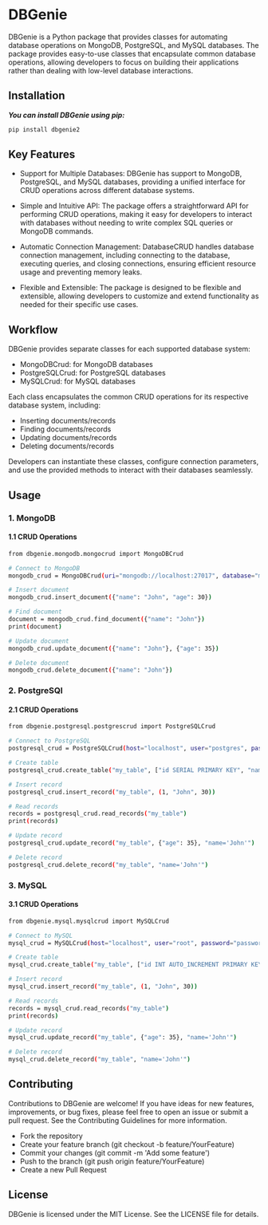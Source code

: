 # DBGenie

DBGenie is a Python package that provides classes for automating database operations on MongoDB, PostgreSQL, and MySQL databases. The package provides easy-to-use classes that encapsulate common database operations, allowing developers to focus on building their applications rather than dealing with low-level database interactions.

## Installation

***You can install DBGenie using pip:***

```bash
pip install dbgenie2
```
## Key Features

- Support for Multiple Databases: DBGenie has support to MongoDB, PostgreSQL, and MySQL databases, providing a unified interface for CRUD operations across different database systems.

- Simple and Intuitive API: The package offers a straightforward API for performing CRUD operations, making it easy for developers to interact with databases without needing to write complex SQL queries or MongoDB commands.

- Automatic Connection Management: DatabaseCRUD handles database connection management, including connecting to the database, executing queries, and closing connections, ensuring efficient resource usage and preventing memory leaks.

- Flexible and Extensible: The package is designed to be flexible and extensible, allowing developers to customize and extend functionality as needed for their specific use cases.

## Workflow
DBGenie provides separate classes for each supported database system:

- MongoDBCrud:  for MongoDB databases
- PostgreSQLCrud: for PostgreSQL databases
- MySQLCrud: for MySQL databases

Each class encapsulates the common CRUD operations for its respective database system, including:

- Inserting documents/records
- Finding documents/records
- Updating documents/records
- Deleting documents/records

Developers can instantiate these classes, configure connection parameters, and use the provided methods to interact with their databases seamlessly.

## Usage
### 1. MongoDB
#### 1.1 CRUD Operations
```bash
from dbgenie.mongodb.mongocrud import MongoDBCrud

# Connect to MongoDB
mongodb_crud = MongoDBCrud(uri="mongodb://localhost:27017", database="my_database", collection="my_collection")

# Insert document
mongodb_crud.insert_document({"name": "John", "age": 30})

# Find document
document = mongodb_crud.find_document({"name": "John"})
print(document)

# Update document
mongodb_crud.update_document({"name": "John"}, {"age": 35})

# Delete document
mongodb_crud.delete_document({"name": "John"})
```
### 2. PostgreSQl
#### 2.1 CRUD Operations
```bash
from dbgenie.postgresql.postgrescrud import PostgreSQLCrud

# Connect to PostgreSQL
postgresql_crud = PostgreSQLCrud(host="localhost", user="postgres", password="password", database="my_database")

# Create table
postgresql_crud.create_table("my_table", ["id SERIAL PRIMARY KEY", "name VARCHAR(255)", "age INT"])

# Insert record
postgresql_crud.insert_record("my_table", (1, "John", 30))

# Read records
records = postgresql_crud.read_records("my_table")
print(records)

# Update record
postgresql_crud.update_record("my_table", {"age": 35}, "name='John'")

# Delete record
postgresql_crud.delete_record("my_table", "name='John'")
```
### 3. MySQL
#### 3.1 CRUD Operations
```bash
from dbgenie.mysql.mysqlcrud import MySQLCrud

# Connect to MySQL
mysql_crud = MySQLCrud(host="localhost", user="root", password="password", database="my_database")

# Create table
mysql_crud.create_table("my_table", ["id INT AUTO_INCREMENT PRIMARY KEY", "name VARCHAR(255)", "age INT"])

# Insert record
mysql_crud.insert_record("my_table", (1, "John", 30))

# Read records
records = mysql_crud.read_records("my_table")
print(records)

# Update record
mysql_crud.update_record("my_table", {"age": 35}, "name='John'")

# Delete record
mysql_crud.delete_record("my_table", "name='John'")
```
## Contributing

Contributions to DBGenie are welcome! If you have ideas for new features, improvements, or bug fixes, please feel free to open an issue or submit a pull request. See the Contributing Guidelines for more information.

- Fork the repository
- Create your feature branch (git checkout -b feature/YourFeature)
- Commit your changes (git commit -m 'Add some feature')
- Push to the branch (git push origin feature/YourFeature)
- Create a new Pull Request

## License
DBGenie is licensed under the MIT License. See the LICENSE file for details.


